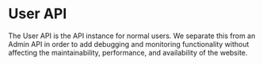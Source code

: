 User API=================The User API is the API instance for normal users. We separate this from an Admin API in order to add debugging and monitoring functionality without affecting the maintainability, performance, and availability of the website. 